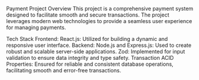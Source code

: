 Payment Project
Overview
This project is a comprehensive payment system designed to facilitate smooth and secure transactions. The project leverages modern web technologies to provide a seamless user experience for managing payments.

Tech Stack
Frontend:
React.js: Utilized for building a dynamic and responsive user interface.
Backend:
Node.js and Express.js: Used to create robust and scalable server-side applications.
Zod: Implemented for input validation to ensure data integrity and type safety.
Transaction ACID Properties: Ensured for reliable and consistent database operations, facilitating smooth and error-free transactions.
